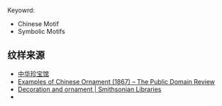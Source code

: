 
Keyowrd:
- Chinese Motif
- Symbolic Motifs

## 纹样来源

- [中华珍宝馆](https://g2.ltfc.net/home)
- [Examples of Chinese Ornament (1867) – The Public Domain Review](https://publicdomainreview.org/collection/examples-of-chinese-ornament-1867)
- [Decoration and ornament | Smithsonian Libraries](https://library.si.edu/subjects/decoration-and-ornament)
- 